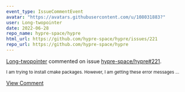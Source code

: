 ```yaml
---
event_type: IssueCommentEvent
avatar: "https://avatars.githubusercontent.com/u/108031883?"
user: Long-twopointer
date: 2022-06-28
repo_name: hypre-space/hypre
html_url: https://github.com/hypre-space/hypre/issues/221
repo_url: https://github.com/hypre-space/hypre
---
```


<a href='https://github.com/Long-twopointer' target='_blank'>Long-twopointer</a> commented on issue <a href='https://github.com/hypre-space/hypre/issues/221' target='_blank'>hypre-space/hypre#221</a>.

<small>I am trying to install cmake packages. However, I am getting these error messages ...</small>

<a href='https://github.com/hypre-space/hypre/issues/221' target='_blank'>View Comment</a>